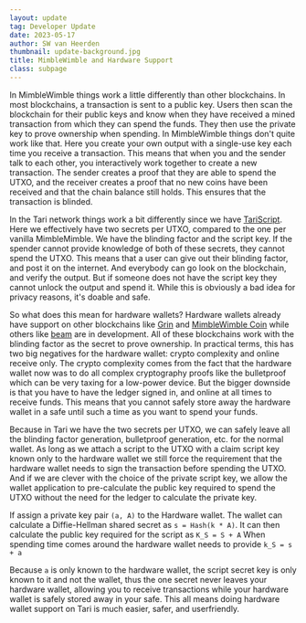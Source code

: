 ```yaml
---
layout: update
tag: Developer Update
date: 2023-05-17
author: SW van Heerden
thumbnail: update-background.jpg
title: MimbleWimble and Hardware Support
class: subpage
---
```


In MimbleWimble things work a little differently than other blockchains. In most blockchains, a transaction is sent to
a public key. Users then scan the blockchain for their public keys and know when they have received a mined transaction
from which they can spend the funds. They then use the private key to prove ownership when spending. In MimbleWimble 
things don't quite work like that. Here you create your own output with a single-use key each time you receive a transaction.
This means that when you and the sender talk to each other, you interactively work together to create a new transaction. The sender
creates a proof that they are able to spend the UTXO, and the receiver creates a proof that no new coins have been received and
that the chain balance still holds. This ensures that the transaction is blinded. 

In the Tari network things work a bit differently since we have [TariScript](https://rfc.tari.com/RFC-0201_TariScript.html). Here 
we effectively have two secrets per UTXO, compared to the one per vanilla MimbleMimble. We have the blinding factor and the script key.
If the spender cannot provide knowledge of both of these secrets, they cannot spend the UTXO. This means that a user
can give out their blinding factor, and post it on the internet. And everybody can go look on the blockchain, and verify the output. 
But if someone does not have the script key they cannot unlock the output and spend it. While this is obviously a bad idea
for privacy reasons, it's doable and safe. 

So what does this mean for hardware wallets? Hardware wallets already have support on other blockchains like [Grin](https://www.reddit.com/r/grincoin/comments/z39ebv/grin_ledger_hardware_wallet_support/) and [MimbleWimble Coin](https://github.com/mwcproject/ledger-mwc)
while others like [beam](https://twitter.com/BeamCTO/status/1620333432751685632?lang=en) are in development. All of these
blockchains work with the blinding factor as the secret to prove ownership. In practical terms, this has two big negatives for 
the hardware wallet: crypto complexity and online receive only. The crypto complexity comes from the fact that the hardware 
wallet now was to do all complex cryptography proofs like the bulletproof which can be very taxing for a low-power device. But the 
bigger downside is that you have to have the ledger signed in, and online at all times to receive funds. This means
that you cannot safely store away the hardware wallet in a safe until such a time as you want to spend your funds.

Because in Tari we have the two secrets per UTXO, we can safely leave all the blinding factor generation, bulletproof generation, 
etc. for the normal wallet. As long as we attach a script to the UTXO with a claim script key known only to the hardware wallet
we still force the requirement that the hardware wallet needs to sign the transaction before spending the UTXO. And if we are clever
with the choice of the private script key, we allow the wallet application to pre-calculate the public key required to spend the 
UTXO without the need for the ledger to calculate the private key. 

If assign a private key pair `(a, A)` to the Hardware wallet. 
The wallet can calculate a Diffie-Hellman shared secret as `s = Hash(k * A)`. 
It can then calculate the public key required for the script as `K_S = S + A`
When spending time comes around the hardware wallet needs to provide `k_S = s + a`

Because `a` is only known to the hardware wallet, the script secret key is only known to it and not the wallet, thus
the one secret never leaves your hardware wallet, allowing you to receive transactions while your hardware wallet is
safely stored away in your safe. This all means doing hardware wallet support on Tari is much easier, safer, and userfriendly.
